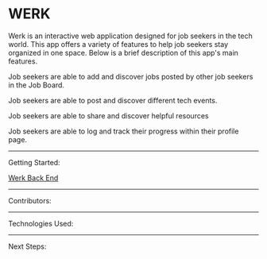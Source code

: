 # WERK 

Werk is an interactive web application designed for job seekers in the tech world. This app offers a variety of features to help job seekers stay organized in one space. Below is a brief description of this app's main features. 

Job seekers are able to add and discover jobs posted by other job seekers in the Job Board. 

Job seekers are able to post and discover different tech events.


 Job seekers are able to share and discover helpful resources 


 Job seekers are able to log and track their progress within their profile page. 

---

Getting Started:

[Werk Back End](https://github.com/ljchu87/werk-back-end.git)

---

Contributors:

---

Technologies Used:

---

Next Steps: